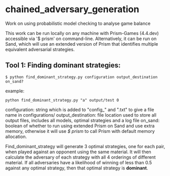 # chained_adversary_generation
Work on using probabilistic model checking to analyse game balance

This work can be run locally on any machine with Prism-Games (4.4.dev) accessible via '$ prism' on command-line. Alternatively, it can be run on Sand, which will use an extended version of Prism that identifies multiple equivalent adversarial strategies.

## Tool 1: Finding dominant strategies:

```$ python find_dominant_strategy.py configuration output_destination on_sand?```

example:  

```python find_dominant_strategy.py "a" output/test 0```

configuration: string which is added to "config_" and ".txt" to give a file name in configurations/
output_destination: file location used to store all output files, includes all models, optimal strategies and a log file
on_sand: boolean of whether to run using extended Prism on Sand and use extra memory, otherwise it will use _$ prism_ to call Prism with default memory allocation.

Find_dominant_strategy will generate 3 optimal strategies, one for each pair, when played against an opponent using the same material. It will then calculate the adversary of each strategy with all 4 orderings of different material. If all adversaries have a likelihood of winning of less than 0.5 against any optimal strategy, then that optimal strategy is **dominant**.
